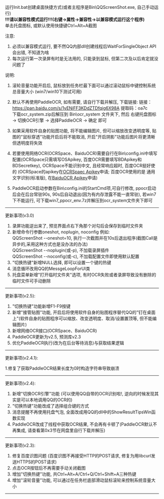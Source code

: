 运行Init.bat创建桌面快捷方式(或者主程序是Bin\QQScreenShot.exe, 自己手动运行)  
**!!!请以兼容性模式运行!!!(右键->属性->兼容性->以兼容模式运行这个程序)**  
单击托盘图标, 或默认使用快捷键Ctrl+Alt+A截图

注意:
1. 必须以兼容模式运行, 要不然QQ内部dll创建线程后WaitForSingleObject API会出错, 不知道为啥
2. 每次运行第一次录屏有时是无法用的, 只能录到鼠标, 但第二次及以后肯定就没问题了  

说明:
1. 滚轮音量功能开启后, 鼠标放到任务栏最下面可以通过滚动鼠标中键控制系统总音量大小 (win7/win10下测试可用)

2. 默认不再使用PaddleOCR, 如有需要, 请自行下载并解压,
下载链接:
链接：https://pan.baidu.com/s/1yENiFF3KDdZTDfqig6X98A 
提取码：oa7c  
下载ocr_system.zip后解压到 Bin\ocr_system 文件夹下, 然后 右键托盘图标 -> 切换OCR引擎 -> 选择PaddleOCR -> 确定 即可

3. 如果采用软件自身的贴图功能, 将不能编辑图片, 但可以缩放改变透明度等, 贴图的"鼠标穿透"功能开启后将不能取消, 开启"开启阴影"功能后图片将更清晰但透明度将失效

4. 若要使用网络OCR(OCRSpace、BaiduOCR)需要自行在Bin\config.ini中填写配置(OCRSpace只需填写OSApikey, 百度OCR需要填写BDApikey和BDSecretkey), OCRSpace不能识别中文, 且经常响应超时, 百度OCR挺好使的
(OCRSpace的apikey在[OCRSpaec Apikey](https://ocr.space/ocrapi/freekey)申请; 百度OCR使用的是 通用文字识别(标准版), 在[BaiduOCR Apikey](https://ai.baidu.com/tech/ocr)申请)

5. PaddleOCR启动参数在Bin\config.ini的StartCmd项,可自行修改, ppocr启动后会在后台常驻90s, 90s后自动退出(因为有内存泄露不能一直常驻),
   若win7下不能运行, 可下载win7\_ppocr\_env.7z并解压到ocr_system文件夹下即可

---------
更新事项(v3.0)  
1. 录屏功能逆出来了, 预览界面点右下角那个对勾后会保存到临时文件夹
2. 新增命令行参数oneshot, noplugin, noconfig 例如:  
QQScreenShot --oneshot=10, 执行一次截图并在10s后退出程序(截图Call是异步的,采用这种方式也是没办法的办法)   
QQScreenShot --noplugin(或-p), 不加载录屏插件  
QQScreenShot --noconfig(或-c), 不加载配置文件即使用默认配置
3. "切换热键"新增NULL选择, 即可以设置一个键的热键
4. 消息循环改用QQ的MessgeLoopForUI类
5. 托盘菜单新增"打开临时文件夹"选项, 有时OCR失败或者录屏导致没有删除的临时文件可手动删除  


---------

更新事项(v2.5):

1. "切换热键"功能新增F1-F9按键
2. 新增"接管贴图"功能, 开启后将使用软件自身的贴图程序替代QQ的"钉在桌面上"(软件自身的贴图程序可以缩放、改变透明度、取消/设置置顶等, 但不能编辑图片)
3. 新增网络OCR接口(OCRSpace、BaiduOCR)
4. PaddleOCR更新为v2.5, 预测库v2.3
5. 优化PaddleOCR执行(改为在后台等待消息)与获取结果逻辑

---------

更新事项(v2.4.1):

1.修复了获取PaddleOCR结果长度为0时构造字符串导致崩溃


----------

更新事项(v2.4):

1. 新增"切换OCR引擎"功能 (可以使用QQ自带的OCR识别啦!, 逆向的时候发现其实是可以本地调用QQ的OCR的)
2. "切换热键"功能改成了选择组合键的方式
3. 消息提醒不再使用托盘气泡, 全面改成用QQ的dll中的ShowResultTipsWin函数实现
4. PaddleOCR改成了线程中获取OCR结果, 不会再有卡顿了(PaddleOCR默认不再集成, 请查看第0x3节在网盘里自行下载并解压)

--------------

更新事项(v2.3):

1. 修复百度识图问题 (百度识图不再接受HTTP的POST请求, 修复为用libcurl发送HTTPS的POST请求)
2. 点击OCR按钮后不再需要手动关闭截图
3. 增加"切换热键"功能, 共Ctrl+Alt+A/Ctrl+Q/Ctrl+Shift+A三种热键
4. 增加"滚轮音量"功能, 可以通过在任务栏底部滑动鼠标滚轮来控制系统音量大小

--------------